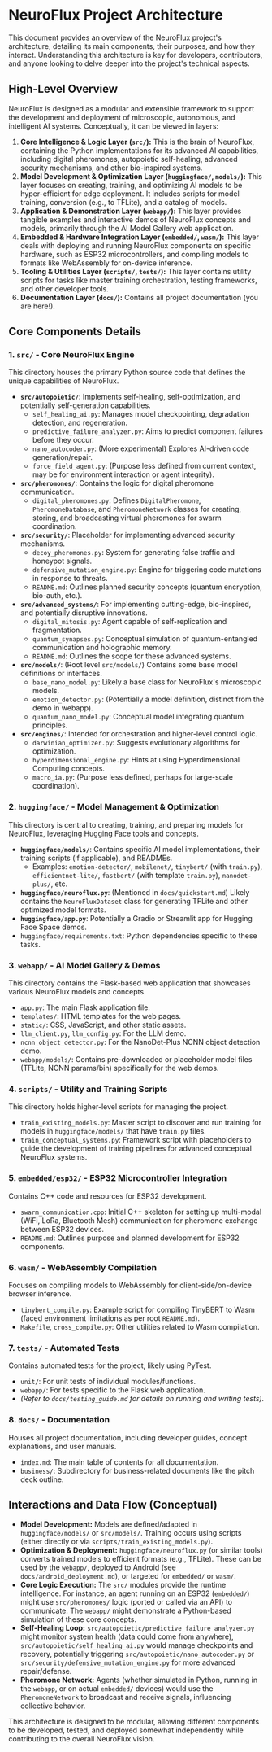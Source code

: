 # NeuroFlux Project Architecture

This document provides an overview of the NeuroFlux project's architecture, detailing its main components, their purposes, and how they interact. Understanding this architecture is key for developers, contributors, and anyone looking to delve deeper into the project's technical aspects.

## High-Level Overview

NeuroFlux is designed as a modular and extensible framework to support the development and deployment of microscopic, autonomous, and intelligent AI systems. Conceptually, it can be viewed in layers:

1.  **Core Intelligence & Logic Layer (`src/`):** This is the brain of NeuroFlux, containing the Python implementations for its advanced AI capabilities, including digital pheromones, autopoietic self-healing, advanced security mechanisms, and other bio-inspired systems.
2.  **Model Development & Optimization Layer (`huggingface/`, `models/`):** This layer focuses on creating, training, and optimizing AI models to be hyper-efficient for edge deployment. It includes scripts for model training, conversion (e.g., to TFLite), and a catalog of models.
3.  **Application & Demonstration Layer (`webapp/`):** This layer provides tangible examples and interactive demos of NeuroFlux concepts and models, primarily through the AI Model Gallery web application.
4.  **Embedded & Hardware Integration Layer (`embedded/`, `wasm/`):** This layer deals with deploying and running NeuroFlux components on specific hardware, such as ESP32 microcontrollers, and compiling models to formats like WebAssembly for on-device inference.
5.  **Tooling & Utilities Layer (`scripts/`, `tests/`):** This layer contains utility scripts for tasks like master training orchestration, testing frameworks, and other developer tools.
6.  **Documentation Layer (`docs/`):** Contains all project documentation (you are here!).

<!-- TODO: Insert a high-level architecture diagram here (e.g., a box and arrow diagram showing these layers and their primary interactions). -->

## Core Components Details

### 1. `src/` - Core NeuroFlux Engine
This directory houses the primary Python source code that defines the unique capabilities of NeuroFlux.

*   **`src/autopoietic/`**: Implements self-healing, self-optimization, and potentially self-generation capabilities.
    *   `self_healing_ai.py`: Manages model checkpointing, degradation detection, and regeneration.
    *   `predictive_failure_analyzer.py`: Aims to predict component failures before they occur.
    *   `nano_autocoder.py`: (More experimental) Explores AI-driven code generation/repair.
    *   `force_field_agent.py`: (Purpose less defined from current context, may be for environment interaction or agent integrity).
*   **`src/pheromones/`**: Contains the logic for digital pheromone communication.
    *   `digital_pheromones.py`: Defines `DigitalPheromone`, `PheromoneDatabase`, and `PheromoneNetwork` classes for creating, storing, and broadcasting virtual pheromones for swarm coordination.
*   **`src/security/`**: Placeholder for implementing advanced security mechanisms.
    *   `decoy_pheromones.py`: System for generating false traffic and honeypot signals.
    *   `defensive_mutation_engine.py`: Engine for triggering code mutations in response to threats.
    *   `README.md`: Outlines planned security concepts (quantum encryption, bio-auth, etc.).
*   **`src/advanced_systems/`**: For implementing cutting-edge, bio-inspired, and potentially disruptive innovations.
    *   `digital_mitosis.py`: Agent capable of self-replication and fragmentation.
    *   `quantum_synapses.py`: Conceptual simulation of quantum-entangled communication and holographic memory.
    *   `README.md`: Outlines the scope for these advanced systems.
*   **`src/models/`**: (Root level `src/models/`) Contains some base model definitions or interfaces.
    *   `base_nano_model.py`: Likely a base class for NeuroFlux's microscopic models.
    *   `emotion_detector.py`: (Potentially a model definition, distinct from the demo in webapp).
    *   `quantum_nano_model.py`: Conceptual model integrating quantum principles.
*   **`src/engines/`**: Intended for orchestration and higher-level control logic.
    *   `darwinian_optimizer.py`: Suggests evolutionary algorithms for optimization.
    *   `hyperdimensional_engine.py`: Hints at using Hyperdimensional Computing concepts.
    *   `macro_ia.py`: (Purpose less defined, perhaps for large-scale coordination).

### 2. `huggingface/` - Model Management & Optimization
This directory is central to creating, training, and preparing models for NeuroFlux, leveraging Hugging Face tools and concepts.

*   **`huggingface/models/`**: Contains specific AI model implementations, their training scripts (if applicable), and READMEs.
    *   Examples: `emotion-detector/`, `mobilenet/`, `tinybert/` (with `train.py`), `efficientnet-lite/`, `fastbert/` (with template `train.py`), `nanodet-plus/`, etc.
*   **`huggingface/neuroflux.py`**: (Mentioned in `docs/quickstart.md`) Likely contains the `NeuroFluxDataset` class for generating TFLite and other optimized model formats.
*   **`huggingface/app.py`**: Potentially a Gradio or Streamlit app for Hugging Face Space demos.
*   `huggingface/requirements.txt`: Python dependencies specific to these tasks.

### 3. `webapp/` - AI Model Gallery & Demos
This directory contains the Flask-based web application that showcases various NeuroFlux models and concepts.

*   `app.py`: The main Flask application file.
*   `templates/`: HTML templates for the web pages.
*   `static/`: CSS, JavaScript, and other static assets.
*   `llm_client.py`, `llm_config.py`: For the LLM demo.
*   `ncnn_object_detector.py`: For the NanoDet-Plus NCNN object detection demo.
*   `webapp/models/`: Contains pre-downloaded or placeholder model files (TFLite, NCNN params/bin) specifically for the web demos.

### 4. `scripts/` - Utility and Training Scripts
This directory holds higher-level scripts for managing the project.

*   `train_existing_models.py`: Master script to discover and run training for models in `huggingface/models/` that have `train.py` files.
*   `train_conceptual_systems.py`: Framework script with placeholders to guide the development of training pipelines for advanced conceptual NeuroFlux systems.

### 5. `embedded/esp32/` - ESP32 Microcontroller Integration
Contains C++ code and resources for ESP32 development.

*   `swarm_communication.cpp`: Initial C++ skeleton for setting up multi-modal (WiFi, LoRa, Bluetooth Mesh) communication for pheromone exchange between ESP32 devices.
*   `README.md`: Outlines purpose and planned development for ESP32 components.

### 6. `wasm/` - WebAssembly Compilation
Focuses on compiling models to WebAssembly for client-side/on-device browser inference.

*   `tinybert_compile.py`: Example script for compiling TinyBERT to Wasm (faced environment limitations as per root `README.md`).
*   `Makefile`, `cross_compile.py`: Other utilities related to Wasm compilation.

### 7. `tests/` - Automated Tests
Contains automated tests for the project, likely using PyTest.

*   `unit/`: For unit tests of individual modules/functions.
*   `webapp/`: For tests specific to the Flask web application.
*   *(Refer to `docs/testing_guide.md` for details on running and writing tests).*

### 8. `docs/` - Documentation
Houses all project documentation, including developer guides, concept explanations, and user manuals.

*   `index.md`: The main table of contents for all documentation.
*   `business/`: Subdirectory for business-related documents like the pitch deck outline.

## Interactions and Data Flow (Conceptual)

*   **Model Development:** Models are defined/adapted in `huggingface/models/` or `src/models/`. Training occurs using scripts (either directly or via `scripts/train_existing_models.py`).
*   **Optimization & Deployment:** `huggingface/neuroflux.py` (or similar tools) converts trained models to efficient formats (e.g., TFLite). These can be used by the `webapp/`, deployed to Android (see `docs/android_deployment.md`), or targeted for `embedded/` or `wasm/`.
*   **Core Logic Execution:** The `src/` modules provide the runtime intelligence. For instance, an agent running on an ESP32 (`embedded/`) might use `src/pheromones/` logic (ported or called via an API) to communicate. The `webapp/` might demonstrate a Python-based simulation of these core concepts.
*   **Self-Healing Loop:** `src/autopoietic/predictive_failure_analyzer.py` might monitor system health (data could come from anywhere), `src/autopoietic/self_healing_ai.py` would manage checkpoints and recovery, potentially triggering `src/autopoietic/nano_autocoder.py` or `src/security/defensive_mutation_engine.py` for more advanced repair/defense.
*   **Pheromone Network:** Agents (whether simulated in Python, running in the `webapp`, or on actual `embedded/` devices) would use the `PheromoneNetwork` to broadcast and receive signals, influencing collective behavior.

This architecture is designed to be modular, allowing different components to be developed, tested, and deployed somewhat independently while contributing to the overall NeuroFlux vision.
